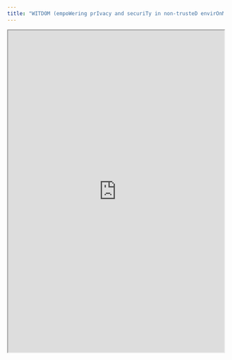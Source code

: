 ```yaml
---
title: "WITDOM (empoWering prIvacy and securiTy in non-trusteD envirOnMents)"
---
```



<iframe height="750" width="100%" src="https://ewelton.github.io/ktest/wiki.html#WITDOM%20(empoWering%20prIvacy%20and%20securiTy%20in%20non-trusteD%20envirOnMents)"></iframe>

